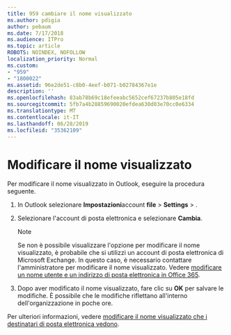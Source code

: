 ```yaml
---
title: 959 cambiare il nome visualizzato
ms.author: pdigia
author: pebaum
ms.date: 7/17/2018
ms.audience: ITPro
ms.topic: article
ROBOTS: NOINDEX, NOFOLLOW
localization_priority: Normal
ms.custom:
- "959"
- "1800022"
ms.assetid: 96e2de51-c8b0-4eef-b071-b02784367e1e
description: ''
ms.openlocfilehash: 83ab78b69c18efeeabc5652cef67237b805e18fd
ms.sourcegitcommit: 5fb7a4b28859690020efdea630d03e70cc0e6334
ms.translationtype: MT
ms.contentlocale: it-IT
ms.lasthandoff: 06/28/2019
ms.locfileid: "35362109"
---
```

# <a name="change-your-display-name"></a>Modificare il nome visualizzato
  
Per modificare il nome visualizzato in Outlook, eseguire la procedura seguente.
  
1. In Outlook selezionare **Impostazioni**account **file** \> **Settings** \> .

2. Selezionare l'account di posta elettronica e selezionare **Cambia**.

    > [!NOTE]
    > Se non è possibile visualizzare l'opzione per modificare il nome visualizzato, è probabile che si utilizzi un account di posta elettronica di Microsoft Exchange. In questo caso, è necessario contattare l'amministratore per modificare il nome visualizzato. Vedere [modificare un nome utente e un indirizzo di posta elettronica in Office 365](https://support.office.com/article/fb5ac074-e203-4e1f-9843-b9d1a3e03297.aspx).
  
3. Dopo aver modificato il nome visualizzato, fare clic su **OK** per salvare le modifiche. È possibile che le modifiche riflettano all'interno dell'organizzazione in poche ore.

Per ulteriori informazioni, vedere [modificare il nome visualizzato che i destinatari di posta elettronica vedono](https://support.office.com/article/2b53331a-ba2a-4803-88dc-ac9fe376c8a9.aspx).
  